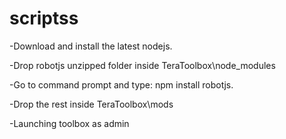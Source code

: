 # scriptss

-Download and install the latest nodejs.


-Drop robotjs unzipped folder inside TeraToolbox\node_modules


-Go to command prompt and type: npm install robotjs.


-Drop the rest inside TeraToolbox\mods


-Launching toolbox as admin
